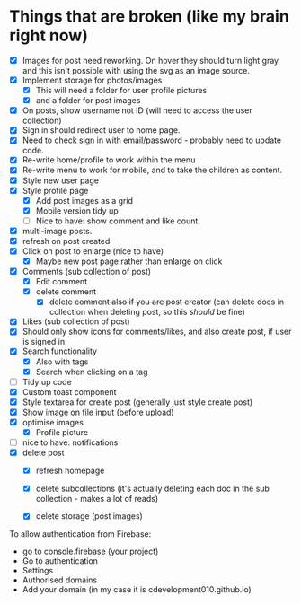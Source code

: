 # Things that are broken (like my brain right now)

- [x] Images for post need reworking. On hover they should turn light gray and this isn't possible with using the svg as an image source. 
- [x] Implement storage for photos/images
  - [x] This will need a folder for user profile pictures
  - [x] and a folder for post images
- [x] On posts, show username not ID (will need to access the user collection)
- [x] Sign in should redirect user to home page.
- [x] Need to check sign in with email/password - probably need to update code. 
- [x] Re-write home/profile to work within the menu
- [x] Re-write menu to work for mobile, and to take the children as content.
- [x] Style new user page
- [x] Style profile page
  - [x] Add post images as a grid
  - [x] Mobile version tidy up
  - [ ] Nice to have: show comment and like count.
- [x] multi-image posts. 
- [x] refresh on post created
- [x] Click on post to enlarge (nice to have)
  - [x] Maybe new post page rather than enlarge on click
- [x] Comments (sub collection of post)
  - [x] Edit comment
  - [x] delete comment
    - [x] ~~delete comment also if you are post creator~~ (can delete docs in collection when deleting post, so this _should_ be fine)
- [x] Likes (sub collection of post)
- [x] Should only show icons for comments/likes, and also create post, if user is signed in. 
- [x] Search functionality 
  - [x] Also with tags
  - [x] Search when clicking on a tag
- [ ] Tidy up code
- [x] Custom toast component
- [x] Style textarea for create post (generally just style create post)
- [x] Show image on file input (before upload)
- [x] optimise images
  - [x] Profile picture
- [ ] nice to have: notifications
- [x] delete post
  - [x] refresh homepage
  - [x] delete subcollections (it's actually deleting each doc in the sub collection - makes a lot of reads)
  - [x] delete storage (post images)
  




To allow authentication from Firebase:
- go to console.firebase (your project)
- Go to authentication
- Settings
- Authorised domains
- Add your domain (in my case it is cdevelopment010.github.io)